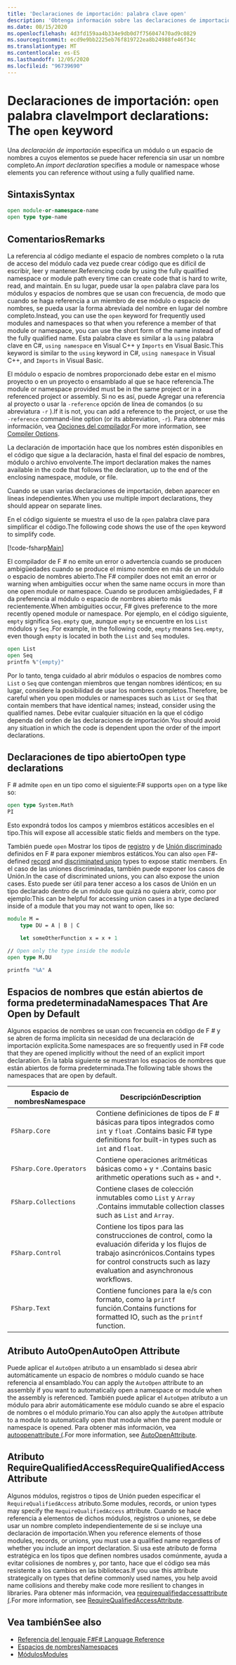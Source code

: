 ```yaml
---
title: 'Declaraciones de importación: palabra clave open'
description: 'Obtenga información sobre las declaraciones de importación de F # y cómo especifican un módulo o un espacio de nombres a cuyos elementos puede hacer referencia sin usar un nombre completo.'
ms.date: 08/15/2020
ms.openlocfilehash: 4d3fd159aa4b334e9db0d7f756047470ad9c0829
ms.sourcegitcommit: ecd9e9bb2225eb76f819722ea8b24988fe46f34c
ms.translationtype: MT
ms.contentlocale: es-ES
ms.lasthandoff: 12/05/2020
ms.locfileid: "96739690"
---
```

# <a name="import-declarations-the-open-keyword"></a><span data-ttu-id="e532b-103">Declaraciones de importación: `open` palabra clave</span><span class="sxs-lookup"><span data-stu-id="e532b-103">Import declarations: The `open` keyword</span></span>

<span data-ttu-id="e532b-104">Una *declaración de importación* especifica un módulo o un espacio de nombres a cuyos elementos se puede hacer referencia sin usar un nombre completo.</span><span class="sxs-lookup"><span data-stu-id="e532b-104">An *import declaration* specifies a module or namespace whose elements you can reference without using a fully qualified name.</span></span>

## <a name="syntax"></a><span data-ttu-id="e532b-105">Sintaxis</span><span class="sxs-lookup"><span data-stu-id="e532b-105">Syntax</span></span>

```fsharp
open module-or-namespace-name
open type type-name
```

## <a name="remarks"></a><span data-ttu-id="e532b-106">Comentarios</span><span class="sxs-lookup"><span data-stu-id="e532b-106">Remarks</span></span>

<span data-ttu-id="e532b-107">La referencia al código mediante el espacio de nombres completo o la ruta de acceso del módulo cada vez puede crear código que es difícil de escribir, leer y mantener.</span><span class="sxs-lookup"><span data-stu-id="e532b-107">Referencing code by using the fully qualified namespace or module path every time can create code that is hard to write, read, and maintain.</span></span> <span data-ttu-id="e532b-108">En su lugar, puede usar la `open` palabra clave para los módulos y espacios de nombres que se usan con frecuencia, de modo que cuando se haga referencia a un miembro de ese módulo o espacio de nombres, se pueda usar la forma abreviada del nombre en lugar del nombre completo.</span><span class="sxs-lookup"><span data-stu-id="e532b-108">Instead, you can use the `open` keyword for frequently used modules and namespaces so that when you reference a member of that module or namespace, you can use the short form of the name instead of the fully qualified name.</span></span> <span data-ttu-id="e532b-109">Esta palabra clave es similar a la `using` palabra clave en C#, `using namespace` en Visual C++ y `Imports` en Visual Basic.</span><span class="sxs-lookup"><span data-stu-id="e532b-109">This keyword is similar to the `using` keyword in C#, `using namespace` in Visual C++, and `Imports` in Visual Basic.</span></span>

<span data-ttu-id="e532b-110">El módulo o espacio de nombres proporcionado debe estar en el mismo proyecto o en un proyecto o ensamblado al que se hace referencia.</span><span class="sxs-lookup"><span data-stu-id="e532b-110">The module or namespace provided must be in the same project or in a referenced project or assembly.</span></span> <span data-ttu-id="e532b-111">Si no es así, puede Agregar una referencia al proyecto o usar la `-reference` opción de línea de comandos (o su abreviatura `-r` ).</span><span class="sxs-lookup"><span data-stu-id="e532b-111">If it is not, you can add a reference to the project, or use the `-reference` command-line option (or its abbreviation, `-r`).</span></span> <span data-ttu-id="e532b-112">Para obtener más información, vea [Opciones del compilador](compiler-options.md).</span><span class="sxs-lookup"><span data-stu-id="e532b-112">For more information, see [Compiler Options](compiler-options.md).</span></span>

<span data-ttu-id="e532b-113">La declaración de importación hace que los nombres estén disponibles en el código que sigue a la declaración, hasta el final del espacio de nombres, módulo o archivo envolvente.</span><span class="sxs-lookup"><span data-stu-id="e532b-113">The import declaration makes the names available in the code that follows the declaration, up to the end of the enclosing namespace, module, or file.</span></span>

<span data-ttu-id="e532b-114">Cuando se usan varias declaraciones de importación, deben aparecer en líneas independientes.</span><span class="sxs-lookup"><span data-stu-id="e532b-114">When you use multiple import declarations, they should appear on separate lines.</span></span>

<span data-ttu-id="e532b-115">En el código siguiente se muestra el uso de la `open` palabra clave para simplificar el código.</span><span class="sxs-lookup"><span data-stu-id="e532b-115">The following code shows the use of the `open` keyword to simplify code.</span></span>

[!code-fsharp[Main](~/samples/snippets/fsharp/lang-ref-2/snippet6801.fs)]

<span data-ttu-id="e532b-116">El compilador de F # no emite un error o advertencia cuando se producen ambigüedades cuando se produce el mismo nombre en más de un módulo o espacio de nombres abierto.</span><span class="sxs-lookup"><span data-stu-id="e532b-116">The F# compiler does not emit an error or warning when ambiguities occur when the same name occurs in more than one open module or namespace.</span></span> <span data-ttu-id="e532b-117">Cuando se producen ambigüedades, F # da preferencia al módulo o espacio de nombres abierto más recientemente.</span><span class="sxs-lookup"><span data-stu-id="e532b-117">When ambiguities occur, F# gives preference to the more recently opened module or namespace.</span></span> <span data-ttu-id="e532b-118">Por ejemplo, en el código siguiente, `empty` significa `Seq.empty` que, aunque `empty` se encuentre en los `List` módulos y `Seq` .</span><span class="sxs-lookup"><span data-stu-id="e532b-118">For example, in the following code, `empty` means `Seq.empty`, even though `empty` is located in both the `List` and `Seq` modules.</span></span>

```fsharp
open List
open Seq
printfn %"{empty}"
```

<span data-ttu-id="e532b-119">Por lo tanto, tenga cuidado al abrir módulos o espacios de nombres como `List` o `Seq` que contengan miembros que tengan nombres idénticos; en su lugar, considere la posibilidad de usar los nombres completos.</span><span class="sxs-lookup"><span data-stu-id="e532b-119">Therefore, be careful when you open modules or namespaces such as `List` or `Seq` that contain members that have identical names; instead, consider using the qualified names.</span></span> <span data-ttu-id="e532b-120">Debe evitar cualquier situación en la que el código dependa del orden de las declaraciones de importación.</span><span class="sxs-lookup"><span data-stu-id="e532b-120">You should avoid any situation in which the code is dependent upon the order of the import declarations.</span></span>

## <a name="open-type-declarations"></a><span data-ttu-id="e532b-121">Declaraciones de tipo abierto</span><span class="sxs-lookup"><span data-stu-id="e532b-121">Open type declarations</span></span>

<span data-ttu-id="e532b-122">F # admite `open` en un tipo como el siguiente:</span><span class="sxs-lookup"><span data-stu-id="e532b-122">F# supports `open` on a type like so:</span></span>

```fsharp
open type System.Math
PI
```

<span data-ttu-id="e532b-123">Esto expondrá todos los campos y miembros estáticos accesibles en el tipo.</span><span class="sxs-lookup"><span data-stu-id="e532b-123">This will expose all accessible static fields and members on the type.</span></span>

<span data-ttu-id="e532b-124">También puede `open` Mostrar los tipos de [registro](records.md) y de [Unión discriminado](discriminated-unions.md) definidos en F # para exponer miembros estáticos.</span><span class="sxs-lookup"><span data-stu-id="e532b-124">You can also `open` F#-defined [record](records.md) and [discriminated union](discriminated-unions.md) types to expose static members.</span></span> <span data-ttu-id="e532b-125">En el caso de las uniones discriminadas, también puede exponer los casos de Unión.</span><span class="sxs-lookup"><span data-stu-id="e532b-125">In the case of discriminated unions, you can also expose the union cases.</span></span> <span data-ttu-id="e532b-126">Esto puede ser útil para tener acceso a los casos de Unión en un tipo declarado dentro de un módulo que quizá no quiera abrir, como por ejemplo:</span><span class="sxs-lookup"><span data-stu-id="e532b-126">This can be helpful for accessing union cases in a type declared inside of a module that you may not want to open, like so:</span></span>

```fsharp
module M =
    type DU = A | B | C

    let someOtherFunction x = x + 1

// Open only the type inside the module
open type M.DU

printfn "%A" A
```

## <a name="namespaces-that-are-open-by-default"></a><span data-ttu-id="e532b-127">Espacios de nombres que están abiertos de forma predeterminada</span><span class="sxs-lookup"><span data-stu-id="e532b-127">Namespaces That Are Open by Default</span></span>

<span data-ttu-id="e532b-128">Algunos espacios de nombres se usan con frecuencia en código de F # y se abren de forma implícita sin necesidad de una declaración de importación explícita.</span><span class="sxs-lookup"><span data-stu-id="e532b-128">Some namespaces are so frequently used in F# code that they are opened implicitly without the need of an explicit import declaration.</span></span> <span data-ttu-id="e532b-129">En la tabla siguiente se muestran los espacios de nombres que están abiertos de forma predeterminada.</span><span class="sxs-lookup"><span data-stu-id="e532b-129">The following table shows the namespaces that are open by default.</span></span>

|<span data-ttu-id="e532b-130">Espacio de nombres</span><span class="sxs-lookup"><span data-stu-id="e532b-130">Namespace</span></span>|<span data-ttu-id="e532b-131">Descripción</span><span class="sxs-lookup"><span data-stu-id="e532b-131">Description</span></span>|
|---------|-----------|
|`FSharp.Core`|<span data-ttu-id="e532b-132">Contiene definiciones de tipos de F # básicas para tipos integrados como `int` y `float` .</span><span class="sxs-lookup"><span data-stu-id="e532b-132">Contains basic F# type definitions for built-in types such as `int` and `float`.</span></span>|
|`FSharp.Core.Operators`|<span data-ttu-id="e532b-133">Contiene operaciones aritméticas básicas como `+` y `*` .</span><span class="sxs-lookup"><span data-stu-id="e532b-133">Contains basic arithmetic operations such as `+` and `*`.</span></span>|
|`FSharp.Collections`|<span data-ttu-id="e532b-134">Contiene clases de colección inmutables como `List` y `Array` .</span><span class="sxs-lookup"><span data-stu-id="e532b-134">Contains immutable collection classes such as `List` and `Array`.</span></span>|
|`FSharp.Control`|<span data-ttu-id="e532b-135">Contiene los tipos para las construcciones de control, como la evaluación diferida y los flujos de trabajo asincrónicos.</span><span class="sxs-lookup"><span data-stu-id="e532b-135">Contains types for control constructs such as lazy evaluation and asynchronous workflows.</span></span>|
|`FSharp.Text`|<span data-ttu-id="e532b-136">Contiene funciones para la e/s con formato, como la `printf` función.</span><span class="sxs-lookup"><span data-stu-id="e532b-136">Contains functions for formatted IO, such as the `printf` function.</span></span>|

## <a name="autoopen-attribute"></a><span data-ttu-id="e532b-137">Atributo AutoOpen</span><span class="sxs-lookup"><span data-stu-id="e532b-137">AutoOpen Attribute</span></span>

<span data-ttu-id="e532b-138">Puede aplicar el `AutoOpen` atributo a un ensamblado si desea abrir automáticamente un espacio de nombres o módulo cuando se hace referencia al ensamblado.</span><span class="sxs-lookup"><span data-stu-id="e532b-138">You can apply the `AutoOpen` attribute to an assembly if you want to automatically open a namespace or module when the assembly is referenced.</span></span> <span data-ttu-id="e532b-139">También puede aplicar el `AutoOpen` atributo a un módulo para abrir automáticamente ese módulo cuando se abre el espacio de nombres o el módulo primario.</span><span class="sxs-lookup"><span data-stu-id="e532b-139">You can also apply the `AutoOpen` attribute to a module to automatically open that module when the parent module or namespace is opened.</span></span> <span data-ttu-id="e532b-140">Para obtener más información, vea [autoopenattribute (](https://fsharp.github.io/fsharp-core-docs/reference/fsharp-core-autoopenattribute.html).</span><span class="sxs-lookup"><span data-stu-id="e532b-140">For more information, see [AutoOpenAttribute](https://fsharp.github.io/fsharp-core-docs/reference/fsharp-core-autoopenattribute.html).</span></span>

## <a name="requirequalifiedaccess-attribute"></a><span data-ttu-id="e532b-141">Atributo RequireQualifiedAccess</span><span class="sxs-lookup"><span data-stu-id="e532b-141">RequireQualifiedAccess Attribute</span></span>

<span data-ttu-id="e532b-142">Algunos módulos, registros o tipos de Unión pueden especificar el `RequireQualifiedAccess` atributo.</span><span class="sxs-lookup"><span data-stu-id="e532b-142">Some modules, records, or union types may specify the `RequireQualifiedAccess` attribute.</span></span> <span data-ttu-id="e532b-143">Cuando se hace referencia a elementos de dichos módulos, registros o uniones, se debe usar un nombre completo independientemente de si se incluye una declaración de importación.</span><span class="sxs-lookup"><span data-stu-id="e532b-143">When you reference elements of those modules, records, or unions, you must use a qualified name regardless of whether you include an import declaration.</span></span> <span data-ttu-id="e532b-144">Si usa este atributo de forma estratégica en los tipos que definen nombres usados comúnmente, ayuda a evitar colisiones de nombres y, por tanto, hace que el código sea más resistente a los cambios en las bibliotecas.</span><span class="sxs-lookup"><span data-stu-id="e532b-144">If you use this attribute strategically on types that define commonly used names, you help avoid name collisions and thereby make code more resilient to changes in libraries.</span></span> <span data-ttu-id="e532b-145">Para obtener más información, vea [requirequalifiedaccessattribute (](https://fsharp.github.io/fsharp-core-docs/reference/fsharp-core-requirequalifiedaccessattribute.html).</span><span class="sxs-lookup"><span data-stu-id="e532b-145">For more information, see [RequireQualifiedAccessAttribute](https://fsharp.github.io/fsharp-core-docs/reference/fsharp-core-requirequalifiedaccessattribute.html).</span></span>

## <a name="see-also"></a><span data-ttu-id="e532b-146">Vea también</span><span class="sxs-lookup"><span data-stu-id="e532b-146">See also</span></span>

- [<span data-ttu-id="e532b-147">Referencia del lenguaje F#</span><span class="sxs-lookup"><span data-stu-id="e532b-147">F# Language Reference</span></span>](index.md)
- [<span data-ttu-id="e532b-148">Espacios de nombres</span><span class="sxs-lookup"><span data-stu-id="e532b-148">Namespaces</span></span>](namespaces.md)
- [<span data-ttu-id="e532b-149">Módulos</span><span class="sxs-lookup"><span data-stu-id="e532b-149">Modules</span></span>](modules.md)
